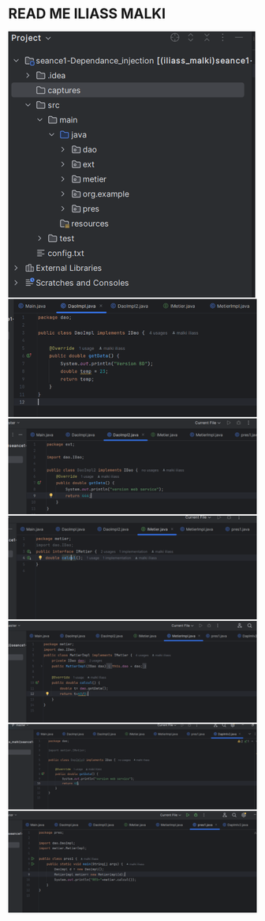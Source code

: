 <h1>READ ME ILIASS MALKI</h1>
<img src="captures/1.PNG">
<img src="captures/2.PNG">
<img src="captures/3.PNG">
<img src="captures/4.PNG">
<img src="captures/5.PNG">
<img src="captures/7.PNG">
<img src="captures/6.PNG">
